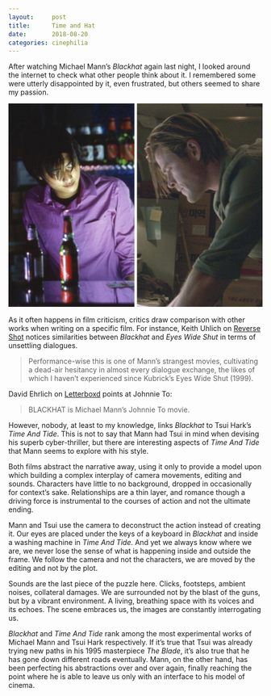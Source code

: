 ```yaml
---
layout:     post
title:      Time and Hat
date:       2018-08-20
categories: cinephilia
---
```


After watching Michael Mann’s *Blackhat* again last night, I looked around the
internet to check what other people think about it. I remembered some were
utterly disappointed by it, even frustrated, but others seemed to share my
passion.

<!--more-->

<p align="center">
    <img src="/assets/images/2018-08-20-time_and_hat.png">
</p>

As it often happens in film criticism, critics draw comparison with other works
when writing on a specific film. For instance, Keith Uhlich on [Reverse
Shot](http://reverseshot.org/reviews/entry/1989/blackhat) notices similarities
between *Blackhat* and *Eyes Wide Shut* in terms of unsettling dialogues.

> Performance-wise this is one of Mann’s strangest movies, cultivating a
> dead-air hesitancy in almost every dialogue exchange, the likes of which I
> haven’t experienced since Kubrick’s Eyes Wide Shut (1999).

David Ehrlich on
[Letterboxd](https://letterboxd.com/davidehrlich/film/blackhat/) points at
Johnnie To:

> BLACKHAT is Michael Mann’s Johnnie To movie.

However, nobody, at least to my knowledge, links *Blackhat* to Tsui Hark’s *Time
And Tide*. This is not to say that Mann had Tsui in mind when devising his
superb cyber-thriller, but there are interesting aspects of *Time And Tide* that
Mann seems to explore with his style.

Both films abstract the narrative away, using it only to provide a model upon
which building a complex interplay of camera movements, editing and sounds.
Characters have little to no background, dropped in occasionally for
context’s sake. Relationships are a thin layer, and romance though a driving
force is instrumental to the courses of action and not the ultimate ending.

Mann and Tsui use the camera to deconstruct the action instead of creating it.
Our eyes are placed under the keys of a keyboard in *Blackhat* and inside a
washing machine in *Time And Tide*. And yet we always know where we are, we
never lose the sense of what is happening inside and outside the frame. We
follow the camera and not the characters, we are moved by the editing and not by
the plot.

Sounds are the last piece of the puzzle here. Clicks, footsteps, ambient noises,
collateral damages. We are surrounded not by the blast of the guns, but by a
vibrant environment. A living, breathing space with its voices and its echoes.
The scene embraces us, the images are constantly interrogating us.

*Blackhat* and *Time And Tide* rank among the most experimental works of Michael
Mann and Tsui Hark respectively. If it’s true that Tsui was already trying new
paths in his 1995 masterpiece *The Blade*, it’s also true that he has gone down
different roads eventually. Mann, on the other hand, has been perfecting his
abstractions over and over again, finally reaching the point where he is able to
leave us only with an interface to his model of cinema.
